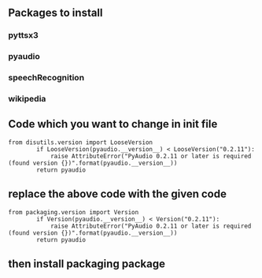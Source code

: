 ## Packages to install
### pyttsx3
### pyaudio
### speechRecognition
### wikipedia

## Code which you want to change in __init__ file
```
from disutils.version import LooseVersion
        if LooseVersion(pyaudio.__version__) < LooseVersion("0.2.11"):
            raise AttributeError("PyAudio 0.2.11 or later is required (found version {})".format(pyaudio.__version__))
        return pyaudio
```
##  replace the above code with the given code
```
from packaging.version import Version
        if Version(pyaudio.__version__) < Version("0.2.11"):
            raise AttributeError("PyAudio 0.2.11 or later is required (found version {})".format(pyaudio.__version__))
        return pyaudio
```
## then install packaging package
